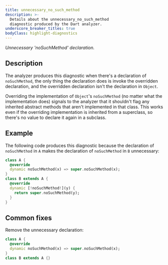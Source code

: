 ```yaml
---
title: unnecessary_no_such_method
description: >-
  Details about the unnecessary_no_such_method
  diagnostic produced by the Dart analyzer.
underscore_breaker_titles: true
bodyClass: highlight-diagnostics
---
```


_Unnecessary 'noSuchMethod' declaration._

## Description

The analyzer produces this diagnostic when there's a declaration of
`noSuchMethod`, the only thing the declaration does is invoke the
overridden declaration, and the overridden declaration isn't the
declaration in `Object`.

Overriding the implementation of `Object`'s `noSuchMethod` (no matter what
the implementation does) signals to the analyzer that it shouldn't flag any
inherited abstract methods that aren't implemented in that class. This
works even if the overriding implementation is inherited from a superclass,
so there's no value to declare it again in a subclass.

## Example

The following code produces this diagnostic because the declaration of
`noSuchMethod` in `A` makes the declaration of `noSuchMethod` in `B`
unnecessary:

```dart
class A {
  @override
  dynamic noSuchMethod(x) => super.noSuchMethod(x);
}
class B extends A {
  @override
  dynamic [!noSuchMethod!](y) {
    return super.noSuchMethod(y);
  }
}
```

## Common fixes

Remove the unnecessary declaration:

```dart
class A {
  @override
  dynamic noSuchMethod(x) => super.noSuchMethod(x);
}
class B extends A {}
```

